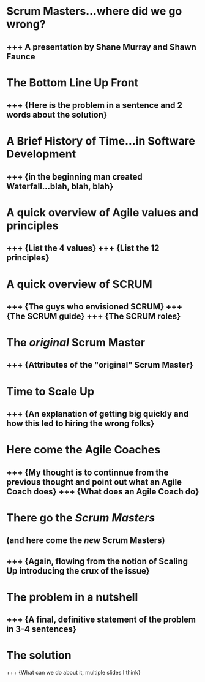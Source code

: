 # Scrum Masters...where did we go wrong?
+++
A presentation by Shane Murray and Shawn Faunce
---
# The Bottom Line Up Front
+++
{Here is the problem in a sentence and 2 words about the solution}
---
# A Brief History of Time...in Software Development
+++
{in the beginning man created Waterfall...blah, blah, blah}
---
# A quick overview of Agile values and principles
+++
{List the 4 values}
+++
{List the 12 principles}
---
# A quick overview of SCRUM
+++
{The guys who envisioned SCRUM}
+++
{The SCRUM guide}
+++
{The SCRUM roles}
---
# The _original_ Scrum Master
+++
{Attributes of the "original" Scrum Master}
---
# Time to Scale Up
+++
{An explanation of getting big quickly and how this led to hiring the wrong folks}
---
# Here come the Agile Coaches
+++
{My thought is to continnue from the previous thought and point out what an Agile Coach does}
+++
{What does an Agile Coach do}
---
# There go the _Scrum Masters_
## (and here come the _new_ Scrum Masters)
+++
{Again, flowing from the notion of Scaling Up introducing the crux of the issue}
---
# The problem in a nutshell
+++
{A final, definitive statement of the problem in 3-4 sentences}
---
# The solution
+++
{What can we do about it, multiple slides I think}



